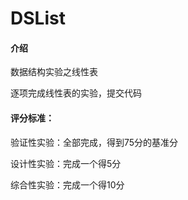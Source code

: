 # DSList

#### 介绍
数据结构实验之线性表

逐项完成线性表的实验，提交代码

#### 评分标准：
验证性实验：全部完成，得到75分的基准分

设计性实验：完成一个得5分

综合性实验：完成一个得10分